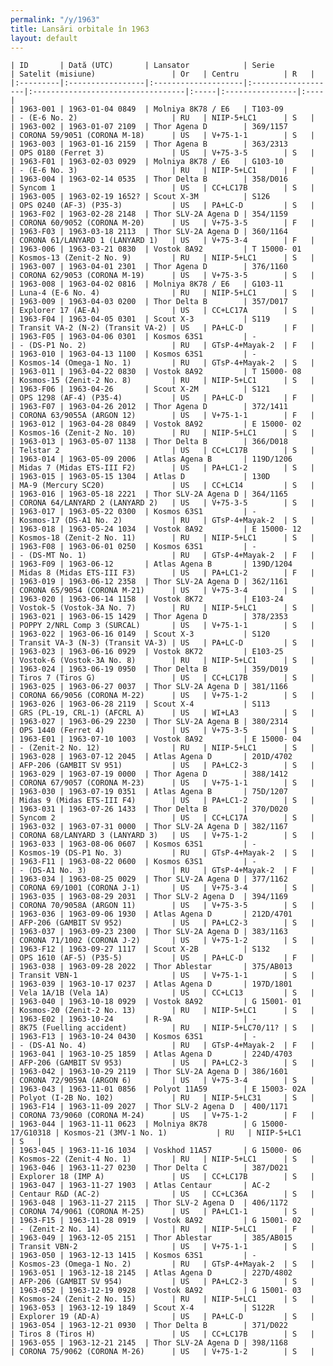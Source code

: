 ```yaml
---
permalink: "/y/1963"
title: Lansări orbitale în 1963
layout: default
---
```


    | ID       | Dată (UTC)       | Lansator            | Serie              | Satelit (misiune)                 | Or   | Centru          | R   |
    |:---------|:-----------------|:--------------------|:-------------------|:----------------------------------|:-----|:----------------|:----|
    | 1963-001 | 1963-01-04 0849  | Molniya 8K78 / E6   | T103-09            | - (E-6 No. 2)                     | RU   | NIIP-5+LC1      | S   |
    | 1963-002 | 1963-01-07 2109  | Thor Agena D        | 369/1157           | CORONA 59/9051 (CORONA M-18)      | US   | V+75-1-1        | S   |
    | 1963-003 | 1963-01-16 2159  | Thor Agena B        | 363/2313           | OPS 0180 (Ferret 3)               | US   | V+75-3-5        | S   |
    | 1963-F01 | 1963-02-03 0929  | Molniya 8K78 / E6   | G103-10            | - (E-6 No. 3)                     | RU   | NIIP-5+LC1      | F   |
    | 1963-004 | 1963-02-14 0535  | Thor Delta B        | 358/D016           | Syncom 1                          | US   | CC+LC17B        | S   |
    | 1963-005 | 1963-02-19 1652? | Scout X-3M          | S126               | OPS 0240 (AF-3) (P35-3)           | US   | PA+LC-D         | S   |
    | 1963-F02 | 1963-02-28 2148  | Thor SLV-2A Agena D | 354/1159           | CORONA 60/9052 (CORONA M-20)      | US   | V+75-3-5        | F   |
    | 1963-F03 | 1963-03-18 2113  | Thor SLV-2A Agena D | 360/1164           | CORONA 61/LANYARD 1 (LANYARD 1)   | US   | V+75-3-4        | F   |
    | 1963-006 | 1963-03-21 0830  | Vostok 8A92         | T 15000- 01        | Kosmos-13 (Zenit-2 No. 9)         | RU   | NIIP-5+LC1      | S   |
    | 1963-007 | 1963-04-01 2301  | Thor Agena D        | 376/1160           | CORONA 62/9053 (CORONA M-19)      | US   | V+75-3-5        | S   |
    | 1963-008 | 1963-04-02 0816  | Molniya 8K78 / E6   | G103-11            | Luna-4 (E-6 No. 4)                | RU   | NIIP-5+LC1      | S   |
    | 1963-009 | 1963-04-03 0200  | Thor Delta B        | 357/D017           | Explorer 17 (AE-A)                | US   | CC+LC17A        | S   |
    | 1963-F04 | 1963-04-05 0301  | Scout X-3           | S119               | Transit VA-2 (N-2) (Transit VA-2) | US   | PA+LC-D         | F   |
    | 1963-F05 | 1963-04-06 0301  | Kosmos 63S1         | -                  | - (DS-P1 No. 2)                   | RU   | GTsP-4+Mayak-2  | F   |
    | 1963-010 | 1963-04-13 1100  | Kosmos 63S1         | -                  | Kosmos-14 (Omega-1 No. 1)         | RU   | GTsP-4+Mayak-2  | S   |
    | 1963-011 | 1963-04-22 0830  | Vostok 8A92         | T 15000- 08        | Kosmos-15 (Zenit-2 No. 8)         | RU   | NIIP-5+LC1      | S   |
    | 1963-F06 | 1963-04-26       | Scout X-2M          | S121               | OPS 1298 (AF-4) (P35-4)           | US   | PA+LC-D         | F   |
    | 1963-F07 | 1963-04-26 2012  | Thor Agena D        | 372/1411           | CORONA 63/9055A (ARGON 12)        | US   | V+75-1-1        | F   |
    | 1963-012 | 1963-04-28 0849  | Vostok 8A92         | E 15000- 02        | Kosmos-16 (Zenit-2 No. 10)        | RU   | NIIP-5+LC1      | S   |
    | 1963-013 | 1963-05-07 1138  | Thor Delta B        | 366/D018           | Telstar 2                         | US   | CC+LC17B        | S   |
    | 1963-014 | 1963-05-09 2006  | Atlas Agena B       | 119D/1206          | Midas 7 (Midas ETS-III F2)        | US   | PA+LC1-2        | S   |
    | 1963-015 | 1963-05-15 1304  | Atlas D             | 130D               | MA-9 (Mercury SC20)               | US   | CC+LC14         | S   |
    | 1963-016 | 1963-05-18 2221  | Thor SLV-2A Agena D | 364/1165           | CORONA 64/LANYARD 2 (LANYARD 2)   | US   | V+75-3-5        | S   |
    | 1963-017 | 1963-05-22 0300  | Kosmos 63S1         | -                  | Kosmos-17 (DS-A1 No. 2)           | RU   | GTsP-4+Mayak-2  | S   |
    | 1963-018 | 1963-05-24 1034  | Vostok 8A92         | E 15000- 12        | Kosmos-18 (Zenit-2 No. 11)        | RU   | NIIP-5+LC1      | S   |
    | 1963-F08 | 1963-06-01 0250  | Kosmos 63S1         | -                  | - (DS-MT No. 1)                   | RU   | GTsP-4+Mayak-2  | F   |
    | 1963-F09 | 1963-06-12       | Atlas Agena B       | 139D/1204          | Midas 8 (Midas ETS-III F3)        | US   | PA+LC1-2        | F   |
    | 1963-019 | 1963-06-12 2358  | Thor SLV-2A Agena D | 362/1161           | CORONA 65/9054 (CORONA M-21)      | US   | V+75-3-4        | S   |
    | 1963-020 | 1963-06-14 1158  | Vostok 8K72         | E103-24            | Vostok-5 (Vostok-3A No. 7)        | RU   | NIIP-5+LC1      | S   |
    | 1963-021 | 1963-06-15 1429  | Thor Agena D        | 378/2353           | POPPY 2/NRL Comp 3 (SURCAL)       | US   | V+75-1-1        | S   |
    | 1963-022 | 1963-06-16 0149  | Scout X-3           | S120               | Transit VA-3 (N-3) (Transit VA-3) | US   | PA+LC-D         | S   |
    | 1963-023 | 1963-06-16 0929  | Vostok 8K72         | E103-25            | Vostok-6 (Vostok-3A No. 8)        | RU   | NIIP-5+LC1      | S   |
    | 1963-024 | 1963-06-19 0950  | Thor Delta B        | 359/D019           | Tiros 7 (Tiros G)                 | US   | CC+LC17B        | S   |
    | 1963-025 | 1963-06-27 0037  | Thor SLV-2A Agena D | 381/1166           | CORONA 66/9056 (CORONA M-22)      | US   | V+75-1-2        | S   |
    | 1963-026 | 1963-06-28 2119  | Scout X-4           | S113               | GRS (PL-19, CRL-1) (AFCRL A)      | US   | WI+LA3          | S   |
    | 1963-027 | 1963-06-29 2230  | Thor SLV-2A Agena B | 380/2314           | OPS 1440 (Ferret 4)               | US   | V+75-3-5        | S   |
    | 1963-E01 | 1963-07-10 1003  | Vostok 8A92         | E 15000- 04        | - (Zenit-2 No. 12)                | RU   | NIIP-5+LC1      | S   |
    | 1963-028 | 1963-07-12 2045  | Atlas Agena D       | 201D/4702          | AFP-206 (GAMBIT SV 951)           | US   | PA+LC2-3        | S   |
    | 1963-029 | 1963-07-19 0000  | Thor Agena D        | 388/1412           | CORONA 67/9057 (CORONA M-23)      | US   | V+75-1-1        | S   |
    | 1963-030 | 1963-07-19 0351  | Atlas Agena B       | 75D/1207           | Midas 9 (Midas ETS-III F4)        | US   | PA+LC1-2        | S   |
    | 1963-031 | 1963-07-26 1433  | Thor Delta B        | 370/D020           | Syncom 2                          | US   | CC+LC17A        | S   |
    | 1963-032 | 1963-07-31 0000  | Thor SLV-2A Agena D | 382/1167           | CORONA 68/LANYARD 3 (LANYARD 3)   | US   | V+75-1-2        | S   |
    | 1963-033 | 1963-08-06 0607  | Kosmos 63S1         | -                  | Kosmos-19 (DS-P1 No. 3)           | RU   | GTsP-4+Mayak-2  | S   |
    | 1963-F11 | 1963-08-22 0600  | Kosmos 63S1         | -                  | - (DS-A1 No. 3)                   | RU   | GTsP-4+Mayak-2  | F   |
    | 1963-034 | 1963-08-25 0029  | Thor SLV-2A Agena D | 377/1162           | CORONA 69/1001 (CORONA J-1)       | US   | V+75-3-4        | S   |
    | 1963-035 | 1963-08-29 2031  | Thor SLV-2 Agena D  | 394/1169           | CORONA 70/9058A (ARGON 11)        | US   | V+75-3-5        | S   |
    | 1963-036 | 1963-09-06 1930  | Atlas Agena D       | 212D/4701          | AFP-206 (GAMBIT SV 952)           | US   | PA+LC2-3        | S   |
    | 1963-037 | 1963-09-23 2300  | Thor SLV-2A Agena D | 383/1163           | CORONA 71/1002 (CORONA J-2)       | US   | V+75-1-2        | S   |
    | 1963-F12 | 1963-09-27 1117  | Scout X-2B          | S132               | OPS 1610 (AF-5) (P35-5)           | US   | PA+LC-D         | F   |
    | 1963-038 | 1963-09-28 2022  | Thor Ablestar       | 375/AB013          | Transit VBN-1                     | US   | V+75-1-1        | S   |
    | 1963-039 | 1963-10-17 0237  | Atlas Agena D       | 197D/1801          | Vela 1A/1B (Vela 1A)              | US   | CC+LC13         | S   |
    | 1963-040 | 1963-10-18 0929  | Vostok 8A92         | G 15001- 01        | Kosmos-20 (Zenit-2 No. 13)        | RU   | NIIP-5+LC1      | S   |
    | 1963-E02 | 1963-10-24       | R-9A                | -                  | 8K75 (Fuelling accident)          | RU   | NIIP-5+LC70/11? | S   |
    | 1963-F13 | 1963-10-24 0430  | Kosmos 63S1         | -                  | - (DS-A1 No. 4)                   | RU   | GTsP-4+Mayak-2  | F   |
    | 1963-041 | 1963-10-25 1859  | Atlas Agena D       | 224D/4703          | AFP-206 (GAMBIT SV 953)           | US   | PA+LC2-3        | S   |
    | 1963-042 | 1963-10-29 2119  | Thor SLV-2A Agena D | 386/1601           | CORONA 72/9059A (ARGON 6)         | US   | V+75-3-4        | S   |
    | 1963-043 | 1963-11-01 0856  | Polyot 11A59        | E 15003- 02A       | Polyot (I-2B No. 102)             | RU   | NIIP-5+LC31     | S   |
    | 1963-F14 | 1963-11-09 2027  | Thor SLV-2 Agena D  | 400/1171           | CORONA 73/9060 (CORONA M-24)      | US   | V+75-1-2        | F   |
    | 1963-044 | 1963-11-11 0623  | Molniya 8K78        | G 15000- 17/G10318 | Kosmos-21 (3MV-1 No. 1)           | RU   | NIIP-5+LC1      | S   |
    | 1963-045 | 1963-11-16 1034  | Voskhod 11A57       | G 15000- 06        | Kosmos-22 (Zenit-4 No. 1)         | RU   | NIIP-5+LC1      | S   |
    | 1963-046 | 1963-11-27 0230  | Thor Delta C        | 387/D021           | Explorer 18 (IMP A)               | US   | CC+LC17B        | S   |
    | 1963-047 | 1963-11-27 1903  | Atlas Centaur       | AC-2               | Centaur R&D (AC-2)                | US   | CC+LC36A        | S   |
    | 1963-048 | 1963-11-27 2115  | Thor SLV-2 Agena D  | 406/1172           | CORONA 74/9061 (CORONA M-25)      | US   | PA+LC1-1        | S   |
    | 1963-F15 | 1963-11-28 0919  | Vostok 8A92         | G 15001- 02        | - (Zenit-2 No. 14)                | RU   | NIIP-5+LC1      | F   |
    | 1963-049 | 1963-12-05 2151  | Thor Ablestar       | 385/AB015          | Transit VBN-2                     | US   | V+75-1-1        | S   |
    | 1963-050 | 1963-12-13 1415  | Kosmos 63S1         | -                  | Kosmos-23 (Omega-1 No. 2)         | RU   | GTsP-4+Mayak-2  | S   |
    | 1963-051 | 1963-12-18 2145  | Atlas Agena D       | 227D/4802          | AFP-206 (GAMBIT SV 954)           | US   | PA+LC2-3        | S   |
    | 1963-052 | 1963-12-19 0928  | Vostok 8A92         | G 15001- 03        | Kosmos-24 (Zenit-2 No. 15)        | RU   | NIIP-5+LC1      | S   |
    | 1963-053 | 1963-12-19 1849  | Scout X-4           | S122R              | Explorer 19 (AD-A)                | US   | PA+LC-D         | S   |
    | 1963-054 | 1963-12-21 0930  | Thor Delta B        | 371/D022           | Tiros 8 (Tiros H)                 | US   | CC+LC17B        | S   |
    | 1963-055 | 1963-12-21 2145  | Thor SLV-2A Agena D | 398/1168           | CORONA 75/9062 (CORONA M-26)      | US   | V+75-1-2        | S   |

